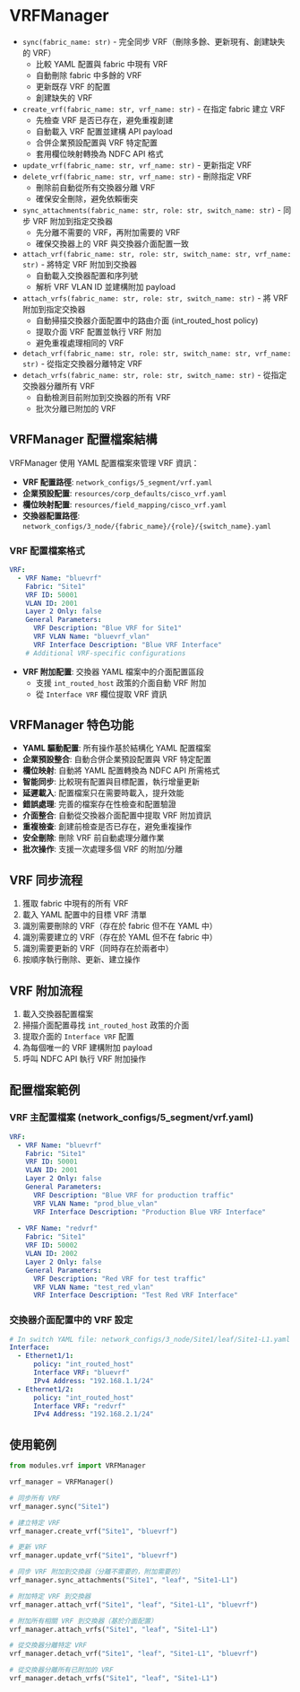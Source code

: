 # VRFManager
- `sync(fabric_name: str)` - 完全同步 VRF（刪除多餘、更新現有、創建缺失的 VRF）
  - 比較 YAML 配置與 fabric 中現有 VRF
  - 自動刪除 fabric 中多餘的 VRF
  - 更新既存 VRF 的配置
  - 創建缺失的 VRF
- `create_vrf(fabric_name: str, vrf_name: str)` - 在指定 fabric 建立 VRF
  - 先檢查 VRF 是否已存在，避免重複創建
  - 自動載入 VRF 配置並建構 API payload
  - 合併企業預設配置與 VRF 特定配置
  - 套用欄位映射轉換為 NDFC API 格式
- `update_vrf(fabric_name: str, vrf_name: str)` - 更新指定 VRF
- `delete_vrf(fabric_name: str, vrf_name: str)` - 刪除指定 VRF
  - 刪除前自動從所有交換器分離 VRF
  - 確保安全刪除，避免依賴衝突
- `sync_attachments(fabric_name: str, role: str, switch_name: str)` - 同步 VRF 附加到指定交換器
  - 先分離不需要的 VRF，再附加需要的 VRF
  - 確保交換器上的 VRF 與交換器介面配置一致
- `attach_vrf(fabric_name: str, role: str, switch_name: str, vrf_name: str)` - 將特定 VRF 附加到交換器
  - 自動載入交換器配置和序列號
  - 解析 VRF VLAN ID 並建構附加 payload
- `attach_vrfs(fabric_name: str, role: str, switch_name: str)` - 將 VRF 附加到指定交換器
  - 自動掃描交換器介面配置中的路由介面 (int_routed_host policy)
  - 提取介面 VRF 配置並執行 VRF 附加
  - 避免重複處理相同的 VRF
- `detach_vrf(fabric_name: str, role: str, switch_name: str, vrf_name: str)` - 從指定交換器分離特定 VRF
- `detach_vrfs(fabric_name: str, role: str, switch_name: str)` - 從指定交換器分離所有 VRF
  - 自動檢測目前附加到交換器的所有 VRF
  - 批次分離已附加的 VRF

## VRFManager 配置檔案結構
VRFManager 使用 YAML 配置檔案來管理 VRF 資訊：
- **VRF 配置路徑**: `network_configs/5_segment/vrf.yaml`
- **企業預設配置**: `resources/corp_defaults/cisco_vrf.yaml`
- **欄位映射配置**: `resources/field_mapping/cisco_vrf.yaml`
- **交換器配置路徑**: `network_configs/3_node/{fabric_name}/{role}/{switch_name}.yaml`

### VRF 配置檔案格式
```yaml
VRF:
  - VRF Name: "bluevrf"
    Fabric: "Site1"
    VRF ID: 50001
    VLAN ID: 2001
    Layer 2 Only: false
    General Parameters:
      VRF Description: "Blue VRF for Site1"
      VRF VLAN Name: "bluevrf_vlan"
      VRF Interface Description: "Blue VRF Interface"
    # Additional VRF-specific configurations
```

- **VRF 附加配置**: 交換器 YAML 檔案中的介面配置區段
  - 支援 `int_routed_host` 政策的介面自動 VRF 附加
  - 從 `Interface VRF` 欄位提取 VRF 資訊

## VRFManager 特色功能
- **YAML 驅動配置**: 所有操作基於結構化 YAML 配置檔案
- **企業預設整合**: 自動合併企業預設配置與 VRF 特定配置
- **欄位映射**: 自動將 YAML 配置轉換為 NDFC API 所需格式
- **智能同步**: 比較現有配置與目標配置，執行增量更新
- **延遲載入**: 配置檔案只在需要時載入，提升效能
- **錯誤處理**: 完善的檔案存在性檢查和配置驗證
- **介面整合**: 自動從交換器介面配置中提取 VRF 附加資訊
- **重複檢查**: 創建前檢查是否已存在，避免重複操作
- **安全刪除**: 刪除 VRF 前自動處理分離作業
- **批次操作**: 支援一次處理多個 VRF 的附加/分離

## VRF 同步流程
1. 獲取 fabric 中現有的所有 VRF
2. 載入 YAML 配置中的目標 VRF 清單
3. 識別需要刪除的 VRF（存在於 fabric 但不在 YAML 中）
4. 識別需要建立的 VRF（存在於 YAML 但不在 fabric 中）
5. 識別需要更新的 VRF（同時存在於兩者中）
6. 按順序執行刪除、更新、建立操作

## VRF 附加流程
1. 載入交換器配置檔案
2. 掃描介面配置尋找 `int_routed_host` 政策的介面
3. 提取介面的 `Interface VRF` 配置
4. 為每個唯一的 VRF 建構附加 payload
5. 呼叫 NDFC API 執行 VRF 附加操作

## 配置檔案範例

### VRF 主配置檔案 (network_configs/5_segment/vrf.yaml)
```yaml
VRF:
  - VRF Name: "bluevrf"
    Fabric: "Site1"
    VRF ID: 50001
    VLAN ID: 2001
    Layer 2 Only: false
    General Parameters:
      VRF Description: "Blue VRF for production traffic"
      VRF VLAN Name: "prod_blue_vlan"
      VRF Interface Description: "Production Blue VRF Interface"
  
  - VRF Name: "redvrf"
    Fabric: "Site1"
    VRF ID: 50002
    VLAN ID: 2002
    Layer 2 Only: false
    General Parameters:
      VRF Description: "Red VRF for test traffic"
      VRF VLAN Name: "test_red_vlan"
      VRF Interface Description: "Test Red VRF Interface"
```

### 交換器介面配置中的 VRF 設定
```yaml
# In switch YAML file: network_configs/3_node/Site1/leaf/Site1-L1.yaml
Interface:
  - Ethernet1/1:
      policy: "int_routed_host"
      Interface VRF: "bluevrf"
      IPv4 Address: "192.168.1.1/24"
  - Ethernet1/2:
      policy: "int_routed_host"  
      Interface VRF: "redvrf"
      IPv4 Address: "192.168.2.1/24"
```

## 使用範例
```python
from modules.vrf import VRFManager

vrf_manager = VRFManager()

# 同步所有 VRF
vrf_manager.sync("Site1")

# 建立特定 VRF
vrf_manager.create_vrf("Site1", "bluevrf")

# 更新 VRF
vrf_manager.update_vrf("Site1", "bluevrf")

# 同步 VRF 附加到交換器（分離不需要的，附加需要的）
vrf_manager.sync_attachments("Site1", "leaf", "Site1-L1")

# 附加特定 VRF 到交換器
vrf_manager.attach_vrf("Site1", "leaf", "Site1-L1", "bluevrf")

# 附加所有相關 VRF 到交換器（基於介面配置）
vrf_manager.attach_vrfs("Site1", "leaf", "Site1-L1")

# 從交換器分離特定 VRF
vrf_manager.detach_vrf("Site1", "leaf", "Site1-L1", "bluevrf")

# 從交換器分離所有已附加的 VRF
vrf_manager.detach_vrfs("Site1", "leaf", "Site1-L1")
```
